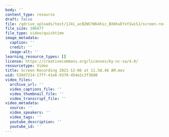 ```yaml
---
body: ''
content_type: resource
draft: false
file: /gdrive_uploads/test/1J4i_acBZWCYWk4hiz_BX6huEYxYIwiSJ/screen-recording-2021-12-06-at-115848-am.mov
file_size: 186477
file_type: video/quicktime
image_metadata:
  caption: ''
  credit: ''
  image-alt: ''
learning_resource_types: []
license: https://creativecommons.org/licenses/by-nc-sa/4.0/
resourcetype: Video
title: Screen Recording 2021-12-06 at 11.58.48 AM.mov
uid: 538d7214-17ff-41e6-9370-454e2c3f3680
video_files:
  archive_url: ''
  video_captions_file: ''
  video_thumbnail_file: ''
  video_transcript_file: ''
video_metadata:
  source: ''
  video_speakers: ''
  video_tags: ''
  youtube_description: ''
  youtube_id: ''
---
```

